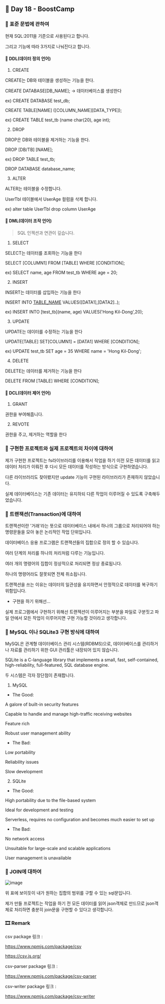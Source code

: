 ## 📕 Day 18 - BoostCamp

### 📘 표준 문법에 관하여

현재 SQL:2011을 기준으로 사용된다고 합니다. 

그리고 기능에 따라 3가지로 나눠진다고 합니다.

#### 📘 DDL(데이터 정의 언어)

1. CREATE

CREATE는 DB와 테이블을 생성하는 기능을 한다.

CREATE DATABASE[DB_NAME]; -> 데이터베이스를 생성한다

ex) CREATE DATABASE test_db;

CREATE TABLE[NAME] ([COLUMN_NAME][DATA_TYPE]);

ex) CREATE TABLE test_tb (name char(20), age int);

2. DROP

DROP은 DB와 테이블을 제거하는 기능을 한다.

DROP [DB/TB] [NAME];

ex) DROP TABLE test_tb;

DROP DATABASE database_name;

3. ALTER

ALTER는 테이블을 수정합니다.

UserTbl 테이블에서 UserAge 컬럼을 삭제 합니다.

ex) alter table UserTbl drop column UserAge

#### 📘  DML(데이터 조작 언어)

> SQL 인젝션과 연관이 깊습니다.

1. SELECT

SELECT는 데이터를 조회하는 기능을 한다

SELECT [COLUMN1] FROM [TABLE] WHERE [CONDITION];

ex) SELECT name, age FROM test_tb WHERE age = 20;

2. INSERT

INSERT는 데이터를 삽입하는 기능을 한다

INSERT INTO [TABLE_NAME]([COLUMN1]..) VALUES([DATA1],[DATA2]..);

ex) INSERT INTO [test_tb](name, age) VALUES('Hong Kil-Dong',20);

3. UPDATE

UPDATE는 데이터를 수정하는 기능을 한다

UPDATE[TABLE] SET[COLUMN1] = [DATA1] WHERE [CONDITION];

ex) UPDATE test_tb SET age = 35 WHERE name = 'Hong Kil-Dong';

4. DELETE

DELETE는 데이터를 제거하는 기능을 한다

DELETE FROM [TABLE] WHERE [CONDITION];

#### 📘  DCL(데이터 제어 언어)

1. GRANT

권한을 부여해줍니다.

2. REVOTE

권한을 주고, 제거하는 역할을 한다
 
### 📘 구현한 프로젝트와 실제 프로젝트의 차이에 대하여

제가 구현한 프로젝트는 fs라이브러리를 이용해서 작업을 하기 이전 모든 데이터를 읽고 데이터 처리가 이뤄진 후 다시 모든 데이터를 작성하는 방식으로 구현하였습니다.

다른 라이브러리도 찾아봤지만 update 기능이 구현된 라이브러리가 존재하지 않았습니다.

실제 데이터베이스는 기존 데이터는 유지하되 다른 작업이 이루어질 수 있도록 구축해두었습니다.

### 📘 트랜잭션(Transaction)에 대하여 

트랜잭션이란 '거래'라는 뜻으로 데이터베이스 내에서 하나의 그룹으로 처리되어야 하는 명령문들을 모아 놓은 논리적인 작업 단위입니다.

데이터베이스 응용 프로그램은 트랜잭션들의 집합으로 정의 할 수 있습니다.

여러 단계의 처리를 하나의 처리처럼 다루는 기능입니다.

여러 개의 명령어의 집합이 정상적으로 처리되면 정상 종료됩니다.

하나의 명령어라도 잘못되면 전체 취소됩니다.

트랜잭션을 쓰는 이유는 데이터의 일관성을 유지하면서 안정적으로 데이터를 복구하기 위함입니다.

* 구현을 하기 위해선...

실제 프로그램에서 구현하기 위해선 트랜젝션이 이루어지는 부분을 파일로 구분짓고 파일 안에서 모든 작업이 이루어지면 구현 가능할 것이라고 생각합니다.

### 📘 MySQL 이나 SQLite3 구현 방식에 대하여

MySQL은 관계형 데이터베이스 관리 시스템(RDBMS)으로, 데이터베이스를 관리하거나 자료를 관리하기 위한 GUI 관리툴은 내장되어 있지 않습니다.

SQLite is a C-language library that implements a small, fast, self-contained, high-reliability, full-featured, SQL database engine.

두 시스템은 각자 장단점이 존재합니다.

1. MySQL

* The Good:

A galore of built-in security features

Capable to handle and manage high-traffic receiving websites

Feature rich

Robust user management ability

* The Bad:

Low portability

Reliability issues

Slow development

2. SQLite

* The Good:

High portability due to the file-based system

Ideal for development and testing

Serverless, requires no configuration and becomes much easier to set up

* The Bad:

No network access

Unsuitable for large-scale and scalable applications

User management is unavailable

### 📘 JOIN에 대하여

![image](https://user-images.githubusercontent.com/42922298/129051110-82fb4c41-3d17-4712-b2df-e66f0939978f.png)

위 표에 보이듯이 내가 원하는 집합의 범위를 구할 수 있는 sql문입니다.

제가 만들 프로젝트는 작업을 하기 전 모든 데이터를 읽어 json객체로 만드므로 json객체로 처리하면 충분히 join문을 구현할 수 있다고 생각합니다.

### 🎞 Remark

csv package 링크 :

https://www.npmjs.com/package/csv

https://csv.js.org/

csv-parser package 링크 :

https://www.npmjs.com/package/csv-parser

csv-writer package 링크 :

https://www.npmjs.com/package/csv-writer